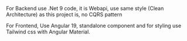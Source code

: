 For Backend  use .Net 9 code, it is Webapi,  use same style (Clean Architecture) as this project is, no CQRS pattern





For Frontend, Use Angular 19, standalone component and for styling use Tailwind css with Angular Material.